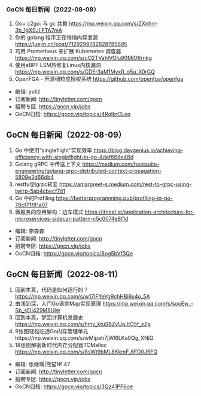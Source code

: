 ### GoCN 每日新闻（2022-08-08）

1. Go+ c2go: 与 gc 共舞 https://mp.weixin.qq.com/s/ZXnhrr-3b_1gXSJLFTA7mA
2. 你的 golang 程序正在悄悄内存泄漏 https://juejin.cn/post/7129299782828785695
3. 巧用 Prometheus 来扩展 Kubernetes 调度器 https://mp.weixin.qq.com/s/uO2TVahlVOIu90MjO6rnkg
4. 使用eBPF LSM热修复Linux内核漏洞 https://mp.weixin.qq.com/s/CDEr3aM1MyxR_g5u_X0rGQ
5. OpenFGA - 开源细粒度授权系统 https://github.com/openfga/openfga

* 编辑: yuliz
* 订阅新闻: http://tinyletter.com/gocn
* 招聘专区: https://gocn.vip/jobs
* GoCN归档: https://gocn.vip/topics/4RqlkrCLoq


## GoCN 每日新闻（2022-08-09）

1. Go 中使用“singleflight”实现效率 https://blog.devgenius.io/achieving-efficiency-with-singleflight-in-go-4daf668e48d
2. Golang gRPC 中传送上下文 https://medium.com/hootsuite-engineering/golang-grpc-distributed-context-propagation-5809e2d66db4
3. restful到grpc转变 https://amarpreet-s.medium.com/rest-to-grpc-using-twirp-5ab4cbecf7d1
4. Go 中的Profiling https://betterprogramming.pub/profiling-in-go-78cf71f81a07
5. 微服务的应用架构：边车模式 https://itnext.io/application-architecture-for-microservices-sidecar-pattern-c5c0074e8f1d

* 编辑: 李森森
* 订阅新闻: http://tinyletter.com/gocn
* 招聘专区: https://gocn.vip/jobs
* GoCN归档: https://gocn.vip/topics/8og5bVf3Qe



## GoCN 每日新闻（2022-08-11）

1. 回到本真，代码是如何运行的？ https://mp.weixin.qq.com/s/w17lFYeYg9chHBi6x4o_5A
2. 由浅到深，入门Go语言Map实现原理 https://mp.weixin.qq.com/s/sooEw_-Sb_sEII429M8Uiw
3. 回到本真，梦回计算机发展史 https://mp.weixin.qq.com/s/hmy_ktuSBZvUqJtO5f_zZg
4. 9张图轻松吃透Go内存管理单元https://mp.weixin.qq.com/s/wMipeh7jWI6LKa0Qg_XNiQ
5. 18张图解密新时代内存分配器TCMalloc https://mp.weixin.qq.com/s/8sWt9bML8KkmF_6FD0J5FQ


* 编辑: 张继瑀|熊猫№.47
* 订阅新闻: http://tinyletter.com/gocn
* 招聘专区: https://gocn.vip/jobs
* GoCN归档: https://gocn.vip/topics/3Qz41PF6oe